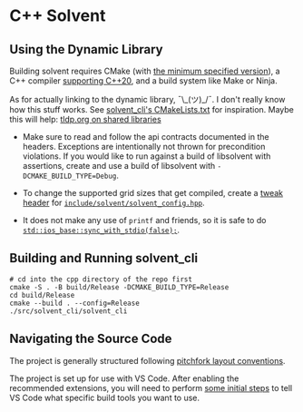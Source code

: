 
# C++ Solvent

## Using the Dynamic Library

Building solvent requires CMake (with [the minimum specified version](./CMakeLists.txt)), a C++ compiler [supporting C++20](https://en.cppreference.com/w/cpp/compiler_support), and a build system like Make or Ninja.

As for actually linking to the dynamic library, ¯\\\_(ツ)\_/¯. I don't really know how this stuff works. See [solvent\_cli's CMakeLists.txt](./src/solvent_cli/CMakeLists.txt) for inspiration. Maybe this will help: [tldp.org on shared libraries](https://tldp.org/HOWTO/Program-Library-HOWTO/shared-libraries.html)

- Make sure to read and follow the api contracts documented in the headers. Exceptions are intentionally not thrown for precondition violations. If you would like to run against a build of libsolvent with assertions, create and use a build of libsolvent with `-DCMAKE_BUILD_TYPE=Debug`.

- To change the supported grid sizes that get compiled, create a [tweak header](https://vector-of-bool.github.io/2020/10/04/lib-configuration.html#providing-a-tweak-header) for [`include/solvent/solvent_config.hpp`](include/solvent/solvent_config.hpp).

- It does not make any use of `printf` and friends, so it is safe to do [`std::ios_base::sync_with_stdio(false);`](https://en.cppreference.com/w/cpp/io/ios_base/sync_with_stdio).

## Building and Running solvent\_cli

```shell
# cd into the cpp directory of the repo first
cmake -S . -B build/Release -DCMAKE_BUILD_TYPE=Release
cd build/Release
cmake --build . --config=Release
./src/solvent_cli/solvent_cli
```

## Navigating the Source Code

The project is generally structured following [pitchfork layout conventions](https://api.csswg.org/bikeshed/?force=1&url=https://raw.githubusercontent.com/vector-of-bool/pitchfork/develop/data/spec.bs).

The project is set up for use with VS Code. After enabling the recommended extensions, you will need to perform [some initial steps](https://code.visualstudio.com/docs/cpp/cmake-linux#_select-a-kit) to tell VS Code what specific build tools you want to use.
